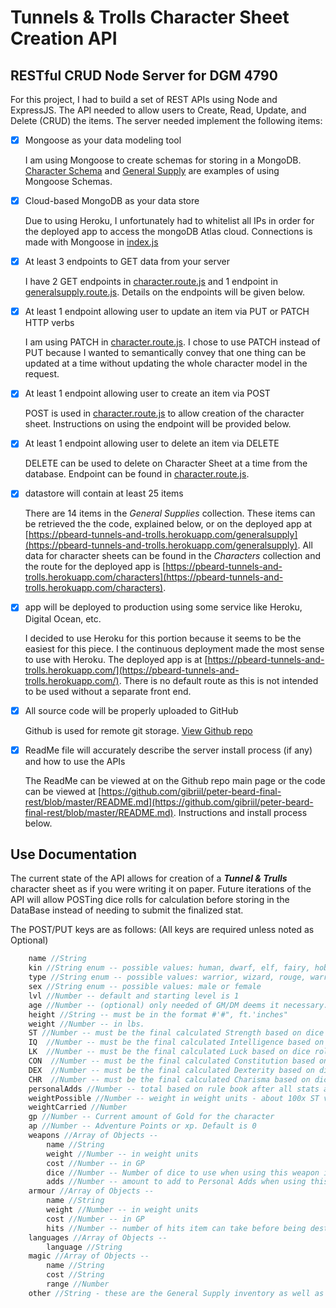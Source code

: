 # Tunnels & Trolls Character Sheet Creation API
## RESTful CRUD Node Server for DGM 4790

For this project, I had to build a set of REST APIs using Node and ExpressJS.  The API needed to allow users to Create, Read, Update, and Delete (CRUD) the items.  The server needed implement the following items:

- [x] Mongoose as your data modeling tool

    I am using Mongoose to create schemas for storing in a MongoDB. [Character Schema](https://github.com/gibriil/peter-beard-final-rest/blob/master/models/character.model.js) and [General Supply](https://github.com/gibriil/peter-beard-final-rest/blob/master/models/generalsupply.model.js) are examples of using Mongoose Schemas.

- [x] Cloud-based MongoDB as your data store

    Due to using Heroku, I unfortunately had to whitelist all IPs in order for the deployed app to access the mongoDB Atlas cloud. Connections is made with Mongoose in [index.js](https://github.com/gibriil/peter-beard-final-rest/blob/master/index.js)

- [x] At least 3 endpoints to GET data from your server

    I have 2 GET endpoints in [character.route.js](https://github.com/gibriil/peter-beard-final-rest/blob/master/routes/character.route.js) and 1 endpoint in [generalsupply.route.js](https://github.com/gibriil/peter-beard-final-rest/blob/master/routes/generalsupply.route.js). Details on the endpoints will be given below.

- [x] At least 1 endpoint allowing user to update an item via PUT or PATCH HTTP verbs

    I am using PATCH in [character.route.js](https://github.com/gibriil/peter-beard-final-rest/blob/master/routes/character.route.js). I chose to use PATCH instead of PUT because I wanted to semantically convey that one thing can be updated at a time without updating the whole character model in the request.

- [x] At least 1 endpoint allowing user to create an item via POST

    POST is used in [character.route.js](https://github.com/gibriil/peter-beard-final-rest/blob/master/routes/character.route.js) to allow creation of the character sheet. Instructions on using the endpoint will be provided below.

- [x] At least 1 endpoint allowing user to delete an item via DELETE

    DELETE can be used to delete on Character Sheet at a time from the database. Endpoint can be found in [character.route.js](https://github.com/gibriil/peter-beard-final-rest/blob/master/routes/character.route.js).

- [x] datastore will contain at least 25 items

    There are 14 items in the *General Supplies* collection. These items can be retrieved the the code, explained below, or on the deployed app at [https://pbeard-tunnels-and-trolls.herokuapp.com/generalsupply](https://pbeard-tunnels-and-trolls.herokuapp.com/generalsupply). All data for character sheets can be found in the *Characters* collection and the route for the deployed app is [https://pbeard-tunnels-and-trolls.herokuapp.com/characters](https://pbeard-tunnels-and-trolls.herokuapp.com/characters).

- [x] app will be deployed to production using some service like Heroku, Digital Ocean, etc.

    I decided to use Heroku for this portion because it seems to be the easiest for this piece. I the continuous deployment made the most sense to use with Heroku. The deployed app is at [https://pbeard-tunnels-and-trolls.herokuapp.com/](https://pbeard-tunnels-and-trolls.herokuapp.com/). There is no default route as this is not intended to be used without a separate front end.

- [x] All source code will be properly uploaded to GitHub

    Github is used for remote git storage. [View Github repo](https://github.com/gibriil/peter-beard-final-rest)

- [x] ReadMe file will accurately describe the server install process (if any) and how to use the APIs

    The ReadMe can be viewed at on the Github repo main page or the code can be viewed at [https://github.com/gibriil/peter-beard-final-rest/blob/master/README.md](https://github.com/gibriil/peter-beard-final-rest/blob/master/README.md). Instructions and install process below.

## Use Documentation

The current state of the API allows for creation of a _**Tunnel & Trulls**_ character sheet as if you were writing it on paper. Future iterations of the API will allow POSTing dice rolls for calculation before storing in the DataBase instead of needing to submit the finalized stat.

The POST/PUT keys are as follows: (All keys are required unless noted as Optional)

```javascript
    name //String
    kin //String enum -- possible values: human, dwarf, elf, fairy, hobbit, and leprechaun
    type //String enum -- possible values: warrior, wizard, rouge, warrior-wizard
    sex //String enum -- possible values: male or female
    lvl //Number -- default and starting level is 1
    age //Number -- (optional) only needed of GM/DM deems it necessary.
    height //String -- must be in the format #'#", ft.'inches"
    weight //Number -- in lbs.
    ST //Number -- must be the final calculated Strength based on dice roll and kin calculations
    IQ  //Number -- must be the final calculated Intelligence based on dice roll and kin calculations
    LK  //Number -- must be the final calculated Luck based on dice roll and kin calculations
    CON  //Number -- must be the final calculated Constitution based on dice roll and kin calculations
    DEX  //Number -- must be the final calculated Dexterity based on dice roll and kin calculations
    CHR  //Number -- must be the final calculated Charisma based on dice roll and kin calculations
    personalAdds //Number -- total based on rule book after all stats are calculated
    weightPossible //Number -- weight in weight units - about 100x ST value
    weightCarried //Number
    gp //Number -- Current amount of Gold for the character
    ap //Number -- Adventure Points or xp. Default is 0
    weapons //Array of Objects --
        name //String
        weight //Number -- in weight units
        cost //Number -- in GP
        dice //Number -- Number of dice to use when using this weapon in combat
        adds //Number -- amount to add to Personal Adds when using this item
    armour //Array of Objects --
        name //String
        weight //Number -- in weight units
        cost //Number -- in GP
        hits //Number -- number of hits item can take before being destroyed. usually double for warriors
    languages //Array of Objects --
        language //String
    magic //Array of Objects --
        name //String
        cost //String
        range //Number
    other //String - these are the General Supply inventory as well as any details needed on the card.
```